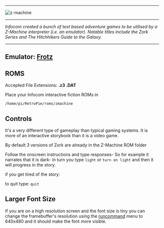 ***
![z-machine](https://cloud.githubusercontent.com/assets/10035308/12212915/3dbf6b90-b62d-11e5-8f13-0b1a61bcbdf8.png)
***
_Infocom created a bunch of text based adventure games to be utilised by a Z-Machine interpreter (i.e. an emulator). Notable titles include the Zork Series and The Hitchhikers Guide to the Galaxy._

***
## Emulator: [Frotz](http://frotz.sourceforge.net/)

## ROMS
Accepted File Extensions: **.z3 .DAT**

Place your Infocom interactive fiction ROMs in 
```
/home/pi/RetroPie/roms/zmachine
```

## Controls

It's a very different type of gameplay than typical gaming systems. It is more of an interactive storybook than it is a video game.

By default 3 versions of Zork are already in the Z-Machine ROM folder

Follow the onscreen instructions and type responses- So for example it narrates that it is dark- in turn you type `light` or `turn on light` and then it will progress in the story. 

if you get tired of the story:

to quit type: `quit`

## Larger Font Size

If you are on a high resolution screen and the font size is tiny you can change the framebuffer's resolution using the [runcommand](https://github.com/RetroPie/RetroPie-Setup/wiki/runcommand) menu to 640x480 and it should make the font more visible.